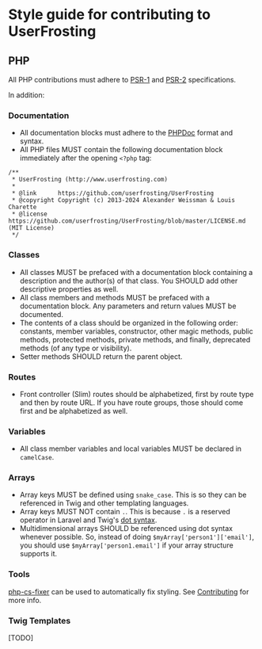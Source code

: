 # Style guide for contributing to UserFrosting

## PHP

All PHP contributions must adhere to [PSR-1](http://www.php-fig.org/psr/psr-1/) and [PSR-2](http://www.php-fig.org/psr/psr-2/) specifications.

In addition:

### Documentation

- All documentation blocks must adhere to the [PHPDoc](https://phpdoc.org/) format and syntax.
- All PHP files MUST contain the following documentation block immediately after the opening `<?php` tag:

```
/**
 * UserFrosting (http://www.userfrosting.com)
 *
 * @link      https://github.com/userfrosting/UserFrosting
 * @copyright Copyright (c) 2013-2024 Alexander Weissman & Louis Charette
 * @license   https://github.com/userfrosting/UserFrosting/blob/master/LICENSE.md (MIT License)
 */
 ```

### Classes

- All classes MUST be prefaced with a documentation block containing a description and the author(s) of that class.  You SHOULD add other descriptive properties as well.
- All class members and methods MUST be prefaced with a documentation block.  Any parameters and return values MUST be documented.
- The contents of a class should be organized in the following order: constants, member variables, constructor, other magic methods, public methods, protected methods, private methods, and finally, deprecated methods (of any type or visibility).
- Setter methods SHOULD return the parent object.

### Routes

- Front controller (Slim) routes should be alphabetized, first by route type and then by route URL.  If you have route groups, those should come first and be alphabetized as well.

### Variables

 - All class member variables and local variables MUST be declared in `camelCase`.

### Arrays

 - Array keys MUST be defined using `snake_case`.  This is so they can be referenced in Twig and other templating languages.
 - Array keys MUST NOT contain `.`.  This is because `.` is a reserved operator in Laravel and Twig's [dot syntax](https://medium.com/@assertchris/dot-notation-3fd3e42edc61).
 - Multidimensional arrays SHOULD be referenced using dot syntax whenever possible.  So, instead of doing `$myArray['person1']['email']`, you should use `$myArray['person1.email']` if your array structure supports it.

### Tools

[php-cs-fixer](https://github.com/FriendsOfPHP/PHP-CS-Fixer) can be used to automatically fix styling. See [Contributing](.github/CONTRIBUTING.md) for more info.

### Twig Templates

[TODO]